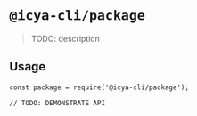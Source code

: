 # `@icya-cli/package`

> TODO: description

## Usage

```
const package = require('@icya-cli/package');

// TODO: DEMONSTRATE API
```
